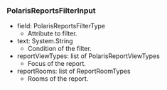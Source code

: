 ### PolarisReportsFilterInput
- field: PolarisReportsFilterType
  - Attribute to filter.
- text: System.String
  - Condition of the filter.
- reportViewTypes: list of PolarisReportViewTypes
  - Focus of the report.
- reportRooms: list of ReportRoomTypes
  - Rooms of the report.

